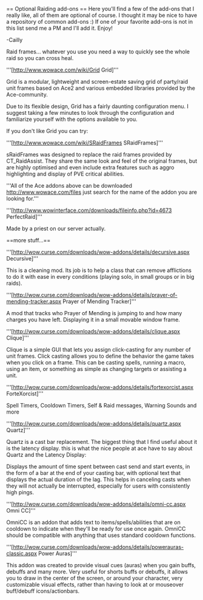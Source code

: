 == Optional Raiding add-ons ==
Here you'll find a few of the add-ons that I really like, all of them are optional of course. I thought it may be nice to have a repository of common add-ons :)  If one of your favorite add-ons is not in this list send me a PM and I'll add it. Enjoy! 

-Cailly


Raid frames... whatever you use you need a way to quickly see the whole raid so you can cross heal. 


'''[http://www.wowace.com/wiki/Grid Grid]'''

Grid is a modular, lightweight and screen-estate saving grid of party/raid unit frames based on Ace2 and various embedded libraries provided by the Ace-community.

Due to its flexible design, Grid has a fairly daunting configuration menu. I suggest taking a few minutes to look through the configuration and familiarize yourself with the options available to you.


If you don't like Grid you can try:


'''[http://www.wowace.com/wiki/SRaidFrames SRaidFrames]'''

sRaidFrames was designed to replace the raid frames provided by CT_RaidAssist. They share the same look and feel of the original frames, but are highly optimised and even include extra features such as aggro highlighting and display of PVE critical abilities.

'''All of the Ace addons above can be downloaded http://www.wowace.com/files just search for the name of the addon you are looking for.'''



'''[http://www.wowinterface.com/downloads/fileinfo.php?id=4673 PerfectRaid]'''

Made by a priest on our server actually.

==more stuff...==

'''[http://wow.curse.com/downloads/wow-addons/details/decursive.aspx Decursive]'''

This is a cleaning mod. Its job is to help a class that can remove afflictions to do it with ease in every conditions (playing solo, in small groups or in big raids).



'''[http://wow.curse.com/downloads/wow-addons/details/prayer-of-mending-tracker.aspx Prayer of Mending Tracker]'''

A mod that tracks who Prayer of Mending is jumping to and how many charges you have left. Displaying it in a small movable window frame. 



'''[http://wow.curse.com/downloads/wow-addons/details/clique.aspx Clique]'''

Clique is a simple GUI that lets you assign click-casting for any number of unit frames. Click casting allows you to define the behavior the game takes when you click on a frame. This can be casting spells, running a macro, using an item, or something as simple as changing targets or assisting a unit.



'''[http://wow.curse.com/downloads/wow-addons/details/fortexorcist.aspx ForteXorcist]'''

Spell Timers, Cooldown Timers, Self & Raid messages, Warning Sounds and more


'''[http://wow.curse.com/downloads/wow-addons/details/quartz.aspx Quartz]'''

Quartz is a cast bar replacement. The biggest thing that I find useful about it is the latency display. this is what the nice people at ace have to say about Quartz and the Latency Display:

Displays the amount of time spent between cast send and start events, in the form of a bar at the end of your casting bar, with optional text that displays the actual duration of the lag. This helps in canceling casts when they will not actually be interrupted, especially for users with consistently high pings.


'''[http://wow.curse.com/downloads/wow-addons/details/omni-cc.aspx Omni CC]'''

OmniCC is an addon that adds text to items/spells/abilities that are on cooldown to indicate when they'll be ready for use once again. OmniCC should be compatible with anything that uses standard cooldown functions.


'''[http://wow.curse.com/downloads/wow-addons/details/powerauras-classic.aspx Power Auras]'''

This addon was created to provide visual cues (auras) when you gain buffs, debuffs and many more. Very useful for shorts buffs or debuffs, it allows you to draw in the center of the screen, or around your character, very customizable visual effects, rather than having to look at or mouseover buff/debuff icons/actionbars.